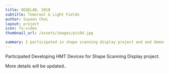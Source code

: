 ```yaml
---
title: OEQELAB, 2018
subtitle: Tomoreal & Light Fields
author: Suyeon Choi
layout: project
icon: fa-video
thumbnail_url: /assets/images/pic04.jpg

summary: I participated in shape scanning display project and and demonstrated it at IMID 2018
---
```

Participated Developing HMT Devices for Shape Scanning Display project.

More details will be updated..
